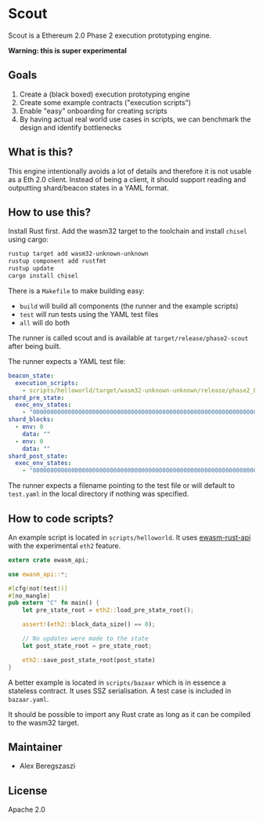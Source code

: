 # Scout

Scout is a Ethereum 2.0 Phase 2 execution prototyping engine.

**Warning: this is super experimental**

## Goals

1) Create a (black boxed) execution prototyping engine
2) Create some example contracts ("execution scripts")
3) Enable "easy" onboarding for creating scripts
4) By having actual real world use cases in scripts, we can benchmark the design and identify bottlenecks

## What is this?

This engine intentionally avoids a lot of details and therefore it is not usable as a Eth 2.0 client.
Instead of being a client, it should support reading and outputting shard/beacon states in a YAML format.

## How to use this?

Install Rust first. Add the wasm32 target to the toolchain and install `chisel` using cargo:
```sh
rustup target add wasm32-unknown-unknown
rustup component add rustfmt
rustup update
cargo install chisel
```

There is a `Makefile` to make building easy:
- `build` will build all components (the runner and the example scripts)
- `test` will run tests using the YAML test files
- `all` will do both

The runner is called scout and is available at `target/release/phase2-scout` after being built.

The runner expects a YAML test file:
```yaml
beacon_state:
  execution_scripts:
    - scripts/helloworld/target/wasm32-unknown-unknown/release/phase2_helloworld.wasm
shard_pre_state:
  exec_env_states:
    - "0000000000000000000000000000000000000000000000000000000000000000"
shard_blocks:
  - env: 0
    data: ""
  - env: 0
    data: ""
shard_post_state:
  exec_env_states:
    - "0000000000000000000000000000000000000000000000000000000000000000"
```

The runner expects a filename pointing to the test file or will default to `test.yaml` in the local directory if nothing was specified.

## How to code scripts?

An example script is located in `scripts/helloworld`. It uses [ewasm-rust-api](https://github.com/ewasm/ewasm-rust-api) with the experimental `eth2` feature.

```rust
extern crate ewasm_api;

use ewasm_api::*;

#[cfg(not(test))]
#[no_mangle]
pub extern "C" fn main() {
    let pre_state_root = eth2::load_pre_state_root();

    assert!(eth2::block_data_size() == 0);

    // No updates were made to the state
    let post_state_root = pre_state_root;

    eth2::save_post_state_root(post_state)
}
```

A better example is located in `scripts/bazaar` which is in essence a stateless contract. It uses SSZ serialisation. A test case is included in `bazaar.yaml`.

It should be possible to import any Rust crate as long as it can be compiled to the wasm32 target.

## Maintainer

* Alex Beregszaszi

## License

Apache 2.0
